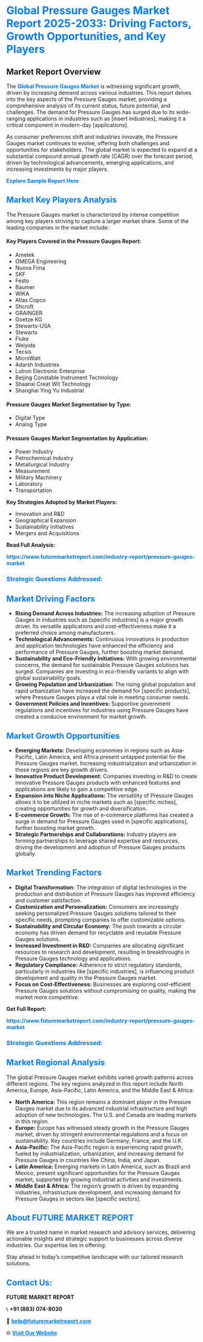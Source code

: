 <h1 style="color: #007BFF;">Global Pressure Gauges Market Report 2025-2033: Driving Factors, Growth Opportunities, and Key Players</h1>

<section id="overview">
<h2>Market Report Overview</h2>
<p>The <a href="https://www.futuremarketreport.com/industry-report/pressure-gauges-market" style="color: #007BFF; text-decoration: none;"><strong>Global Pressure Gauges Market</strong></a> is witnessing significant growth, driven by increasing demand across various industries. This report delves into the key aspects of the Pressure Gauges market, providing a comprehensive analysis of its current status, future potential, and challenges. The demand for Pressure Gauges has surged due to its wide-ranging applications in industries such as [insert industries], making it a critical component in modern-day [applications].</p>
<p>As consumer preferences shift and industries innovate, the Pressure Gauges market continues to evolve, offering both challenges and opportunities for stakeholders. The global market is expected to expand at a substantial compound annual growth rate (CAGR) over the forecast period, driven by technological advancements, emerging applications, and increasing investments by major players.</p>
</section>

<section id="overview">
<p><a href="https://www.futuremarketreport.com/request-sample/reportId=58687" style="color: #007BFF; text-decoration: none;"><strong>Explore Sample Report Here</strong></a></p>
</section>

<section id="key-players">
<h2 style="color: #007BFF;">Market Key Players Analysis</h2>
<p>The Pressure Gauges market is characterized by intense competition among key players striving to capture a larger market share. Some of the leading companies in the market include:</p>
<h4>Key Players Covered in the Pressure Gauges Report:</h4>
<ul><li>Ametek</li><li>OMEGA Engineering</li><li>Nuova Fima</li><li>SKF</li><li>Festo</li><li>Baumer</li><li>WIKA</li><li>Atlas Copco</li><li>Shcroft</li><li>GRAINGER</li><li>Goetze KG</li><li>Stewarts-USA</li><li>Stewarts</li><li>Fluke</li><li>Weiyida</li><li>Tecsis</li><li>MicroWatt</li><li>Adarsh Industries</li><li>Lutron Electronic Enterprise</li><li>Beijing Constable Instrument Technology</li><li>Shaanxi Creat Wit Technology</li><li>Shanghai Ying Yu Industrial</li></ul>
<h4>Pressure Gauges Market Segmentation by Type:</h4>
<ul><li>Digital Type</li><li>Analog Type</li></ul>

<h4>Pressure Gauges Market Segmentation by Application:</h4>
<ul><li>Power Industry</li><li>Petrochemical Industry</li><li>Metallurgical Industry</li><li>Measurement</li><li>Military Machinery</li><li>Laboratory</li><li>Transportation</li></ul>
<p><strong>Key Strategies Adopted by Market Players:</strong></p>
<ul>
<li>Innovation and R&D</li>
<li>Geographical Expansion</li>
<li>Sustainability Initiatives</li>
<li>Mergers and Acquisitions</li>
</ul>
</section>

<section>
<p><strong>Read Full Analysis: </strong></p><a href="https://www.futuremarketreport.com/industry-report/pressure-gauges-market" style="color: #007BFF; text-decoration: none;"><strong>https://www.futuremarketreport.com/industry-report/pressure-gauges-market</strong></a>
<h3 style="color: #007BFF;">Strategic Questions Addressed:</h3>
</section>

<section id="driving-factors">
<h2 style="color: #007BFF;">Market Driving Factors</h2>
<ul>
<li><strong>Rising Demand Across Industries:</strong> The increasing adoption of Pressure Gauges in industries such as [specific industries] is a major growth driver. Its versatile applications and cost-effectiveness make it a preferred choice among manufacturers.</li>
<li><strong>Technological Advancements:</strong> Continuous innovations in production and application technologies have enhanced the efficiency and performance of Pressure Gauges, further boosting market demand.</li>
<li><strong>Sustainability and Eco-Friendly Initiatives:</strong> With growing environmental concerns, the demand for sustainable Pressure Gauges solutions has surged. Companies are investing in eco-friendly variants to align with global sustainability goals.</li>
<li><strong>Growing Population and Urbanization:</strong> The rising global population and rapid urbanization have increased the demand for [specific products], where Pressure Gauges plays a vital role in meeting consumer needs.</li>
<li><strong>Government Policies and Incentives:</strong> Supportive government regulations and incentives for industries using Pressure Gauges have created a conducive environment for market growth.</li>
</ul>
</section>

<section id="growth-opportunities">
<h2 style="color: #007BFF;">Market Growth Opportunities</h2>
<ul>
<li><strong>Emerging Markets:</strong> Developing economies in regions such as Asia-Pacific, Latin America, and Africa present untapped potential for the Pressure Gauges market. Increasing industrialization and urbanization in these regions are key growth drivers.</li>
<li><strong>Innovative Product Development:</strong> Companies investing in R&D to create innovative Pressure Gauges products with enhanced features and applications are likely to gain a competitive edge.</li>
<li><strong>Expansion into Niche Applications:</strong> The versatility of Pressure Gauges allows it to be utilized in niche markets such as [specific niches], creating opportunities for growth and diversification.</li>
<li><strong>E-commerce Growth:</strong> The rise of e-commerce platforms has created a surge in demand for Pressure Gauges used in [specific applications], further boosting market growth.</li>
<li><strong>Strategic Partnerships and Collaborations:</strong> Industry players are forming partnerships to leverage shared expertise and resources, driving the development and adoption of Pressure Gauges products globally.</li>
</ul>
</section>

<section id="trending-factors">
<h2 style="color: #007BFF;">Market Trending Factors</h2>
<ul>
<li><strong>Digital Transformation:</strong> The integration of digital technologies in the production and distribution of Pressure Gauges has improved efficiency and customer satisfaction.</li>
<li><strong>Customization and Personalization:</strong> Consumers are increasingly seeking personalized Pressure Gauges solutions tailored to their specific needs, prompting companies to offer customizable options.</li>
<li><strong>Sustainability and Circular Economy:</strong> The push towards a circular economy has driven demand for recyclable and reusable Pressure Gauges solutions.</li>
<li><strong>Increased Investment in R&D:</strong> Companies are allocating significant resources to research and development, resulting in breakthroughs in Pressure Gauges technology and applications.</li>
<li><strong>Regulatory Compliance:</strong> Adherence to strict regulatory standards, particularly in industries like [specific industries], is influencing product development and quality in the Pressure Gauges market.</li>
<li><strong>Focus on Cost-Effectiveness:</strong> Businesses are exploring cost-efficient Pressure Gauges solutions without compromising on quality, making the market more competitive.</li>
</ul>
</section>

<section>
<p><strong>Get Full Report: </strong></p><a href="https://www.futuremarketreport.com/industry-report/pressure-gauges-market" style="color: #007BFF; text-decoration: none;"><strong>https://www.futuremarketreport.com/industry-report/pressure-gauges-market</strong></a>
<h3 style="color: #007BFF;">Strategic Questions Addressed:</h3>
</section>


<section id="regional-analysis">
<h2 style="color: #007BFF;">Market Regional Analysis</h2>
<p>The global Pressure Gauges market exhibits varied growth patterns across different regions. The key regions analyzed in this report include North America, Europe, Asia-Pacific, Latin America, and the Middle East & Africa:</p>
<ul>
<li><strong>North America:</strong> This region remains a dominant player in the Pressure Gauges market due to its advanced industrial infrastructure and high adoption of new technologies. The U.S. and Canada are leading markets in this region.</li>
<li><strong>Europe:</strong> Europe has witnessed steady growth in the Pressure Gauges market, driven by stringent environmental regulations and a focus on sustainability. Key countries include Germany, France, and the U.K.</li>
<li><strong>Asia-Pacific:</strong> The Asia-Pacific region is experiencing rapid growth, fueled by industrialization, urbanization, and increasing demand for Pressure Gauges in countries like China, India, and Japan.</li>
<li><strong>Latin America:</strong> Emerging markets in Latin America, such as Brazil and Mexico, present significant opportunities for the Pressure Gauges market, supported by growing industrial activities and investments.</li>
<li><strong>Middle East & Africa:</strong> The region’s growth is driven by expanding industries, infrastructure development, and increasing demand for Pressure Gauges in sectors like [specific sectors].</li>
</ul>
</section>

<footer>
<h2 style="color: #007BFF;">About FUTURE MARKET REPORT</h2>
<p>We are a trusted name in market research and advisory services, delivering actionable insights and strategic support to businesses across diverse industries. Our expertise lies in offering:</p>

<p>Stay ahead in today’s competitive landscape with our tailored research solutions.</p>

<h2 style="color: #007BFF;">Contact Us:</h2>
<p><strong>FUTURE MARKET REPORT</strong></p>
<p>📞 <strong>+91 (883) 074-8030</strong></p>
<p>📧 <strong><a href="mailto:help@futuremarketreport.com" style="color: #007BFF;">help@futuremarketreport.com</a></strong></p>
<p>🌐 <strong><a href="https://www.futuremarketreport.com/" style="color: #007BFF;">Visit Our Website</a></strong></p>
</footer>
